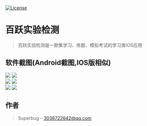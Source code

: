 [![License](https://img.shields.io/badge/license-Apache%202-green.svg)](https://img.shields.io/cran/l/devtools)
# 百跃实验检测
> 百跃实验检测是一款集学习、练题、模拟考试的学习类IOS应用
## 软件截图(Android截图,IOS版相似)
![](./screenshot/s_1.jpg) 
![](./screenshot/s_2.jpg)   
![](./screenshot/s_3.jpg)
![](./screenshot/s_4.jpg)  
![](./screenshot/s_5.jpg)
![](./screenshot/s_6.jpg)  

## 作者

> Superbug – 3038722642@qq.com